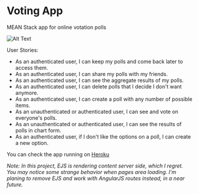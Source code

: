 # Voting App
MEAN Stack app for online votation polls


![Alt Text](https://media.giphy.com/media/4N955npbUF3RTTEHhg/giphy.gif)


User Stories:
* As an authenticated user, I can keep my polls and come back later to access them.
* As an authenticated user, I can share my polls with my friends.
* As an authenticated user, I can see the aggregate results of my polls.
* As an authenticated user, I can delete polls that I decide I don't want anymore.
* As an authenticated user, I can create a poll with any number of possible items.
* As an unauthenticated or authenticated user, I can see and vote on everyone's polls.
* As an unauthenticated or authenticated user, I can see the results of polls in chart form. 
* As an authenticated user, if I don't like the options on a poll, I can create a new option.

You can check the app running on [Heroku](http://sheltered-harbor-60080.herokuapp.com/)

*Note: In this project, EJS is rendering content server side, which I regret. You may notice some strange behavior when pages area loading. I'm planing to remove EJS and work with AngularJS routes instead, in a near future.*

